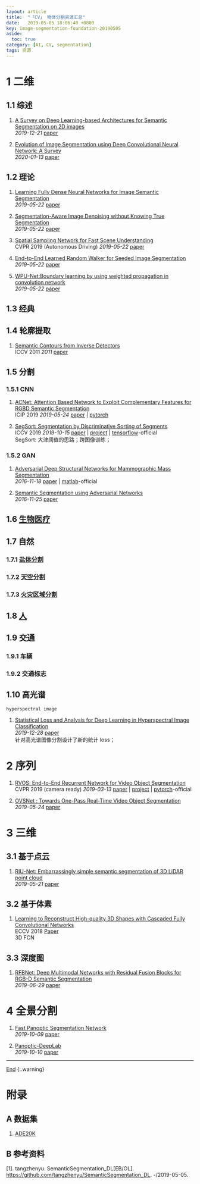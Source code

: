 ```yaml
---
layout: article
title:  "「CV」 物体分割资源汇总"
date:   2019-05-05 18:06:40 +0800
key: image-segmentation-foundation-20190505
aside:
  toc: true
category: [AI, CV, segmentation]
tags: 资源
---
```

<span id='head'></span>

<!--more-->  

# 1 二维
## 1.1 综述
1. [A Survey on Deep Learning-based Architectures for Semantic Segmentation on 2D images](http://cn.arxiv.org/abs/1912.10230)    
*2019-12-21* [paper](https://arxiv.org/abs/1912.10230)    

1. [Evolution of Image Segmentation using Deep Convolutional Neural Network: A Survey](http://cn.arxiv.org/abs/2001.04074)    
*2020-01-13* [paper](https://arxiv.org/abs/2001.04074)    

## 1.2 理论

1. [Learning Fully Dense Neural Networks for Image Semantic Segmentation](http://cn.arxiv.org/abs/1905.08929)   
*2019-05-22* [paper](https://arxiv.org/abs/1905.08929)   

1. [Segmentation-Aware Image Denoising without Knowing True Segmentation](http://cn.arxiv.org/abs/1905.08965)   
*2019-05-22* [paper](https://arxiv.org/abs/1905.08965)   

1. [Spatial Sampling Network for Fast Scene Understanding](http://cn.arxiv.org/abs/1905.09033)   
CVPR 2019 (Autonomous Driving) *2019-05-22* [paper](https://arxiv.org/abs/1905.09033)    

1. [End-to-End Learned Random Walker for Seeded Image Segmentation](https://arxiv.org/abs/1905.09045)   
*2019-05-22* [paper](https://arxiv.org/abs/1905.09045)   

1. [WPU-Net:Boundary learning by using weighted propagation in convolution network](https://arxiv.org/abs/1905.09226)   
*2019-05-22* [paper](https://arxiv.org/abs/1905.09226)   

## 1.3 经典

## 1.4 轮廓提取
1. [Semantic Contours from Inverse Detectors](http://home.bharathh.info/pubs/pdfs/BharathICCV2011.pdf)   
ICCV 2011 *2011* [paper](http://home.bharathh.info/pubs/pdfs/BharathICCV2011.pdf)     

## 1.5 分割
### 1.5.1 CNN
1. [ACNet: Attention Based Network to Exploit Complementary Features for RGBD Semantic Segmentation](https://arxiv.org/abs/1905.10089)   
ICIP 2019 *2019-05-24* [paper](https://arxiv.org/abs/1905.10089) | [pytorch](https://github.com/anheidelonghu/ACNet)    

1. [SegSort: Segmentation by Discriminative Sorting of Segments](https://arxiv.org/abs/1910.06962)    
ICCV 2019 *2019-10-15* [paper](https://arxiv.org/abs/1910.06962) | [project](https://jyhjinghwang.github.io/projects/segsort.html) | [tensorflow](https://github.com/jyhjinghwang/SegSort)-official    
SegSort: 大津阈值的思路；跨图像训练；    


### 1.5.2 GAN

1.  [Adversarial Deep Structural Networks for Mammographic Mass Segmentation](http://cn.arxiv.org/abs/1611.05970)   
*2016-11-18* [paper](https://arxiv.org/abs/1611.05970) | [matlab](https://github.com/wentaozhu/adversarial-deep-structural-networks)-official      

1.  [Semantic Segmentation using Adversarial Networks](http://cn.arxiv.org/abs/1611.08408)  
*2016-11-25* [paper](https://arxiv.org/abs/1611.08408)     

## 1.6 [生物医疗](/ai/cv/medical/2019/05/23/foundation.html#13-分割)


## 1.7 自然
### 1.7.1 [盐体分割](/ai/cv/nature/salt_bodies/2019/10/16/foundation.html#3-分割)
### 1.7.2 [天空分割](/ai/cv/nature/sky/2019/10/16/foundation.html#4-天空分割)
### 1.7.3 [火灾区域分割](/ai/cv/nature/fire_disaster/2019/10/16/foundation.html#3-火灾区域分割)


## 1.8 [人](/ai/cv/human/human_segmentation/2019/05/14/foundation.html)

## 1.9 交通
### 1.9.1 [车辆](/ai/cv/vehicle/vehicle_segmentation/2019/10/10/foundation.html)
### 1.9.2 交通标志   

## 1.10 高光谱
`hyperspectral image`    
1. [Statistical Loss and Analysis for Deep Learning in Hyperspectral Image Classification](http://cn.arxiv.org/abs/1912.12385)  
 *2019-12-28* [paper](https://arxiv.org/abs/1912.12385)     
 针对高光谱图像分割设计了新的统计 loss；     

# 2 序列
1. [RVOS: End-to-End Recurrent Network for Video Object Segmentation](http://cn.arxiv.org/abs/1903.05612)   
CVPR 2019 (camera ready) *2019-03-13* [paper](https://arxiv.org/abs/1903.05612) | [project](https://imatge-upc.github.io/rvos/) | [pytorch](https://github.com/imatge-upc/rvos)-official   

1. [OVSNet : Towards One-Pass Real-Time Video Object Segmentation](http://cn.arxiv.org/abs/1905.10064)   
*2019-05-24* [paper](https://arxiv.org/abs/1905.10064)   

# 3 三维
## 3.1 基于点云
1. [RIU-Net: Embarrassingly simple semantic segmentation of 3D LiDAR point cloud](https://arxiv.org/abs/1905.08748)   
*2019-05-21* [paper](https://arxiv.org/abs/1905.08748)   

## 3.2 基于体素
1. [Learning to Reconstruct High-quality 3D Shapes with Cascaded Fully Convolutional Networks](http://openaccess.thecvf.com/content_ECCV_2018/papers/Yan-Pei_Cao_Learning_to_Reconstruct_ECCV_2018_paper.pdf)    
ECCV 2018 [Paper](http://openaccess.thecvf.com/content_ECCV_2018/papers/Yan-Pei_Cao_Learning_to_Reconstruct_ECCV_2018_paper.pdf)   
3D FCN  

## 3.3 深度图
1. [RFBNet: Deep Multimodal Networks with Residual Fusion Blocks for RGB-D Semantic Segmentation](http://cn.arxiv.org/abs/1907.00135)   
*2019-06-29* [paper](https://arxiv.org/abs/1907.00135)   

# 4 全景分割
1. [Fast Panoptic Segmentation Network](http://cn.arxiv.org/abs/1910.03892)    
*2019-10-09* [paper](https://arxiv.org/abs/1910.03892)    

1. [Panoptic-DeepLab](http://cn.arxiv.org/abs/1910.04751)     
*2019-10-10* [paper](https://arxiv.org/abs/1910.04751)    


-------------------  
[End](#head)
{:.warning}  


# 附录
## A 数据集

1. [ADE20K](https://groups.csail.mit.edu/vision/datasets/ADE20K/)    

## B 参考资料
[1]. tangzhenyu. SemanticSegmentation_DL[EB/OL]. <https://github.com/tangzhenyu/SemanticSegmentation_DL>. -/2019-05-05.   

